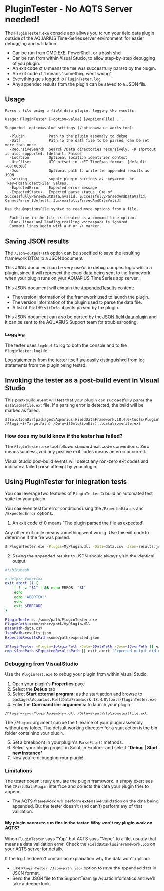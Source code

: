 ﻿# PluginTester - No AQTS Server needed!

The `PluginTester.exe` console app allows you to run your field data plugin outside of the AQUARIUS Time-Series server environment, for easier debugging and validation.

- Can be run from CMD.EXE, PowerShell, or a bash shell.
- Can be run from within Visual Studio, to allow step-by=step debugging of you plugin.
- An exit code of 0 means the file was successfully parsed by the plugin.
- An exit code of 1 means "something went wrong".
- Everything gets logged to `PluginTester.log`
- Any appended results from the plugin can be saved to a JSON file.

## Usage

```
Parse a file using a field data plugin, logging the results.

Usage: PluginTester [-option=value] [@optionsFile] ...

Supported -option=value settings (/option=value works too):

  -Plugin           Path to the plugin assembly to debug
  -Data             Path to the data file to be parsed. Can be set more than once.
  -RecursiveSearch  Search /Data directories recursively. -R shortcut is also supported. [default: False]
  -Location         Optional location identifier context
  -UtcOffset        UTC offset in .NET TimeSpan format. [default: -08:00:00]
  -Json             Optional path to write the appended results as JSON
  -Setting          Supply plugin settings as 'key=text' or 'key=@pathToTextFile' values.
  -ExpectedError    Expected error message
  -ExpectedStatus   Expected parse status. One of SuccessfullyParsedButDataInvalid, SuccessfullyParsedAndDataValid, CannotParse [default: SuccessfullyParsedAndDataValid]

Use the @optionsFile syntax to read more options from a file.

  Each line in the file is treated as a command line option.
  Blank lines and leading/trailing whitespace is ignored.
  Comment lines begin with a # or // marker.
```

## Saving JSON results

The `/Json=outputPath` option can be specified to save the resulting framework DTOs to a JSON document.

This JSON document can be very useful to debug complex logic within a plugin, since it will represent the exact data being sent to the framework when your plugin runs on your AQUARIUS Time Series app server.

This JSON document will contain the [AppendedResults](../FieldDataPluginFramework.Serialization/AppendedResults.cs) content:
- The version information of the framework used to launch the plugin.
- The version information of the plugin used to parse the data file.
- A list of `FieldVisitInfo` objects parsed by the plugin.

This JSON document can also be parsed by the [JSON field data plugin](../JsonFieldData/Readme.md) and it can be sent to the AQUARIUS Support team for troubleshooting.

### Logging

The tester uses `log4net` to log to both the console and to the `PluginTester.log` file.

Log statements from the tester itself are easily distinguished from log statements from the plugin being tested.

## Invoking the tester as a post-build event in Visual Studio

This post-build event will test that your plugin can successfully parse the `data\somefile.ext` file. If a parsing error is detected, the build will be marked as failed.

```
$(SolutionDir)packages\Aquarius.FieldDataFramework.18.4.0\tools\PluginTester.exe /Plugin=$(TargetPath) /Data=$(SolutionDir)..\data\somefile.ext
```

### How does my build know if the tester has failed?

The `PluginTester.exe` tool follows standard exit code conventions. Zero means success, and any positive exit codes means an error occurred.

Visual Studio post-build events will detect any non-zero exit codes and indicate a failed parse attempt by your plugin.

## Using PluginTester for integration tests

You can leverage two features of `PluginTester` to build an automated test suite for your plugin.

You can even test for error conditions using the `/ExpectedStatus` and `/ExpectedError` options.

1. An exit code of 0 means "The plugin parsed the file as expected".

Any other exit code means something went wrong. Use the exit code to determine if the file was parsed.

```sh
$ PluginTester.exe -Plugin=MyPlugin.dll -Data=data.csv -Json=results.json || echo "Did not parser data.csv"
```

2. Saving the appended results to JSON should always yield the identical output.

```sh
#!/bin/bash

# Helper function
exit_abort () {
    [ ! -z "$1" ] && echo ERROR: "$1"
    echo
    echo 'ABORTED!'
    echo
    exit $ERRCODE
}

PluginTester=../some/path/PluginTester.exe
PluginPath=some/other/path/MyPlugin.dll
DataPath=data.csv
JsonPath=results.json
ExpectedResultsPath=some/path/expected.json

$PluginTester -Plugin=$pluginPath -Data=$DataPath -Json=$JsonPath || exit_abort "Can't parse $DataPath"
cmp $JsonPath $ExpectedResultsPath || exit_abort "Expected output did not match."
```

### Debugging from Visual Studio

Use the `PluginTest.exe` to debug your plugin from within Visual Studio.

1. Open your plugin's **Properties** page
2. Select the **Debug** tab
3. Select **Start external program:** as the start action and browse to `packages\Aquarius.FieldDataFramework.18.4.0\tools\PluginTester.exe`
4. Enter the **Command line arguments:** to launch your plugin

```
/Plugin=<yourPluginAssembly>.dll /Data=a\path\to\sometestfile.ext
```

The `/Plugin=` argument can be the filename of your plugin assembly, without any folder. The default working directory for a start action is the bin folder containing your plugin.

5. Set a breakpoint in your plugin's `ParseFile()` methods.
6. Select your plugin project in Solution Explorer and select **"Debug | Start new instance"**
7. Now you're debugging your plugin!

### Limitations

The tester doesn't fully emulate the plugin framework. It simply exercises the `IFieldDataPlugin` interface and collects the data your plugin tries to append.

- The AQTS framework will perform extensive validation on the data being appended. But the tester doesn't (and can't) perform any of that validation.

#### My plugin seems to run fine in the tester. Why won't my plugin work on AQTS?

When `PluginTester` says "Yup" but AQTS says "Nope" to a file, usually that means a data validation error. Check the `FieldDataPluginFramework.log` on your AQTS server for details.

If the log file doesn't contain an explaination why the data won't upload:
- Use `PluginTester /Json=path.json` option to save the appended data in JSON format.
- Send the JSON file to the SupportTeam @ AquaticInformatics and we'll take a deeper look.

